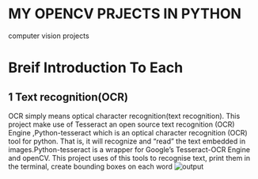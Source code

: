 # MY OPENCV PRJECTS IN PYTHON
computer vision projects
# Breif Introduction To Each
## 1 Text recognition(OCR) 
OCR simply means optical character recognition(text recognition). This project make use of Tesseract an open source text recognition (OCR) Engine ,Python-tesseract which is an optical character recognition (OCR) tool for python.
That is, it will recognize and “read” the text embedded in images.Python-tesseract is a wrapper for Google’s Tesseract-OCR Engine and openCV. 
This project uses of this tools to recognise text, print them in the terminal, create bounding boxes on each word
![output](/images/logo.png)

